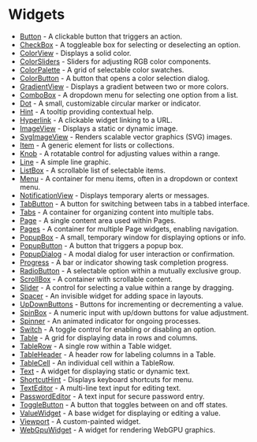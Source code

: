 # Widgets

* [Button](button.md) - A clickable button that triggers an action.
* [CheckBox](checkbox.md) - A toggleable box for selecting or deselecting an option.
* [ColorView](colorview.md) - Displays a solid color.
* [ColorSliders](colorsliders.md) - Sliders for adjusting RGB color components.
* [ColorPalette](colorpalette.md) - A grid of selectable color swatches.
* [ColorButton](colorbutton.md) - A button that opens a color selection dialog.
* [GradientView](gradientview.md) - Displays a gradient between two or more colors.
* [ComboBox](combobox.md) - A dropdown menu for selecting one option from a list.
* [Dot](dot.md) - A small, customizable circular marker or indicator.
* [Hint](hint.md) - A tooltip providing contextual help.
* [Hyperlink](hyperlink.md) - A clickable widget linking to a URL.
* [ImageView](imageview.md) - Displays a static or dynamic image.
* [SvgImageView](svgimageview.md) - Renders scalable vector graphics (SVG) images.
* [Item](item.md) - A generic element for lists or collections.
* [Knob](knob.md) - A rotatable control for adjusting values within a range.
* [Line](line.md) - A simple line graphic.
* [ListBox](listbox.md) - A scrollable list of selectable items.
* [Menu](menu.md) - A container for menu items, often in a dropdown or context menu.
* [NotificationView](notificationview.md) - Displays temporary alerts or messages.
* [TabButton](tabbutton.md) - A button for switching between tabs in a tabbed interface.
* [Tabs](tabs.md) - A container for organizing content into multiple tabs.
* [Page](page.md) - A single content area used within Pages.
* [Pages](pages.md) - A container for multiple Page widgets, enabling navigation.
* [PopupBox](popupbox.md) - A small, temporary window for displaying options or info.
* [PopupButton](popupbutton.md) - A button that triggers a popup box.
* [PopupDialog](popupdialog.md) - A modal dialog for user interaction or confirmation.
* [Progress](progress.md) - A bar or indicator showing task completion progress.
* [RadioButton](radiobutton.md) - A selectable option within a mutually exclusive group.
* [ScrollBox](scrollbox.md) - A container with scrollable content.
* [Slider](slider.md) - A control for selecting a value within a range by dragging.
* [Spacer](spacer.md) - An invisible widget for adding space in layouts.
* [UpDownButtons](updownbuttons.md) - Buttons for incrementing or decrementing a value.
* [SpinBox](spinbox.md) - A numeric input with up/down buttons for value adjustment.
* [Spinner](spinner.md) - An animated indicator for ongoing processes.
* [Switch](switch.md) - A toggle control for enabling or disabling an option.
* [Table](table.md) - A grid for displaying data in rows and columns.
* [TableRow](tablerow.md) - A single row within a Table widget.
* [TableHeader](tableheader.md) - A header row for labeling columns in a Table.
* [TableCell](tablecell.md) - An individual cell within a TableRow.
* [Text](text.md) - A widget for displaying static or dynamic text.
* [ShortcutHint](shortcuthint.md) - Displays keyboard shortcuts for menu.
* [TextEditor](texteditor.md) - A multi-line text input for editing text.
* [PasswordEditor](passwordeditor.md) - A text input for secure password entry.
* [ToggleButton](togglebutton.md) - A button that toggles between on and off states.
* [ValueWidget](valuewidget.md) - A base widget for displaying or editing a value.
* [Viewport](viewport.md) - A custom-painted widget.
* [WebGpuWidget](webgpuwidget.md) - A widget for rendering WebGPU graphics.
